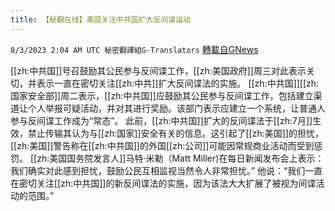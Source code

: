 ```yaml
---
title: 【秘翻在线】美国关注中共国扩大反间谍运动
---
```

`8/3/2023 2:04 AM UTC 秘密翻譯組G-Translators` [轉載自GNews](https://gnews.org/articles/1514805)

[[zh:中共国]]号召鼓励其公民参与反间谍工作，[[zh:美国政府]]周三对此表示关切，并表示一直在密切关注[[zh:中共]]扩大反间谍法的实施。
[[zh:中共国]][[zh:国家安全部]]周二表示，[[zh:中共国]]应鼓励其公民参与反间谍工作，包括建立渠道让个人举报可疑活动，并对其进行奖励。该部门表示应建立一个系统，让普通人参与反间谍工作成为“常态”。
此前，[[zh:中共国]]扩大的反间谍法于[[zh:7月]]生效，禁止传输其认为与[[zh:国家]]安全有关的信息。这引起了[[zh:美国]]的担忧，[[zh:美国]]警告称在[[zh:中共国]]的外国[[zh:公司]]可能因常规商业活动而受到惩罚。
[[zh:美国国务院发言人]]马特·米勒（Matt Miller)在每日新闻发布会上表示：我们确实对此感到担忧，鼓励公民互相监视当然令人非常担忧。”
他说：“我们一直在密切关注[[zh:中共国]]的新反间谍法的实施，因为该法大大扩展了被视为间谍活动的范围。”
